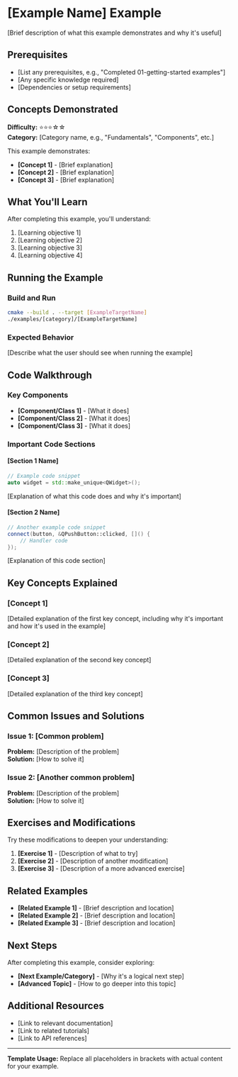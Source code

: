 # [Example Name] Example

[Brief description of what this example demonstrates and why it's useful]

## Prerequisites

- [List any prerequisites, e.g., "Completed 01-getting-started examples"]
- [Any specific knowledge required]
- [Dependencies or setup requirements]

## Concepts Demonstrated

**Difficulty:** ⭐⭐⭐☆☆  
**Category:** [Category name, e.g., "Fundamentals", "Components", etc.]

This example demonstrates:
- **[Concept 1]** - [Brief explanation]
- **[Concept 2]** - [Brief explanation]
- **[Concept 3]** - [Brief explanation]

## What You'll Learn

After completing this example, you'll understand:
1. [Learning objective 1]
2. [Learning objective 2]
3. [Learning objective 3]
4. [Learning objective 4]

## Running the Example

### Build and Run
```bash
cmake --build . --target [ExampleTargetName]
./examples/[category]/[ExampleTargetName]
```

### Expected Behavior
[Describe what the user should see when running the example]

## Code Walkthrough

### Key Components
- **[Component/Class 1]** - [What it does]
- **[Component/Class 2]** - [What it does]
- **[Component/Class 3]** - [What it does]

### Important Code Sections

#### [Section 1 Name]
```cpp
// Example code snippet
auto widget = std::make_unique<QWidget>();
```
[Explanation of what this code does and why it's important]

#### [Section 2 Name]
```cpp
// Another example code snippet
connect(button, &QPushButton::clicked, []() {
    // Handler code
});
```
[Explanation of this code section]

## Key Concepts Explained

### [Concept 1]
[Detailed explanation of the first key concept, including why it's important and how it's used in the example]

### [Concept 2]
[Detailed explanation of the second key concept]

### [Concept 3]
[Detailed explanation of the third key concept]

## Common Issues and Solutions

### Issue 1: [Common problem]
**Problem:** [Description of the problem]  
**Solution:** [How to solve it]

### Issue 2: [Another common problem]
**Problem:** [Description of the problem]  
**Solution:** [How to solve it]

## Exercises and Modifications

Try these modifications to deepen your understanding:

1. **[Exercise 1]** - [Description of what to try]
2. **[Exercise 2]** - [Description of another modification]
3. **[Exercise 3]** - [Description of a more advanced exercise]

## Related Examples

- **[Related Example 1]** - [Brief description and location]
- **[Related Example 2]** - [Brief description and location]
- **[Related Example 3]** - [Brief description and location]

## Next Steps

After completing this example, consider exploring:
- **[Next Example/Category]** - [Why it's a logical next step]
- **[Advanced Topic]** - [How to go deeper into this topic]

## Additional Resources

- [Link to relevant documentation]
- [Link to related tutorials]
- [Link to API references]

---

**Template Usage:** Replace all placeholders in brackets with actual content for your example.
